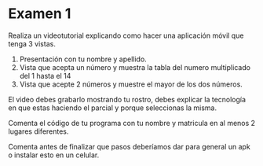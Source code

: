 # Examen 1

Realiza un videotutorial explicando como hacer una aplicación móvil que tenga 3 vistas.

1. Presentación con tu nombre y apellido.
2. Vista que acepta un número y muestra la tabla del numero multiplicado del 1 hasta el 14
3. Vista que acepte 2 números y muestre el mayor de los dos números.

El video debes grabarlo mostrando tu rostro, debes explicar la tecnología en que estas haciendo el parcial y porque seleccionas la misma. 

Comenta el código de tu programa con tu nombre y matricula en al menos 2 lugares diferentes. 

Comenta antes de finalizar que pasos deberíamos dar para general un apk o instalar esto en un celular. 
